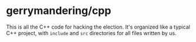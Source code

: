 # gerrymandering/cpp

This is all the C++ code for hacking the election. It's organized like a typical C++ project, with `include` and `src` directories for all files written by us.
